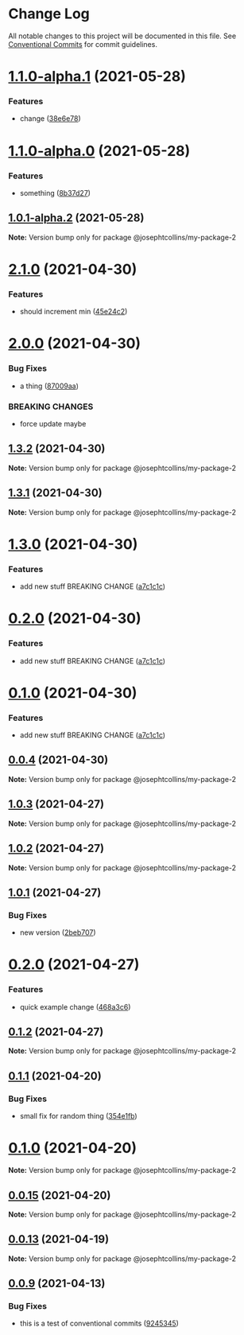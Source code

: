 # Change Log

All notable changes to this project will be documented in this file.
See [Conventional Commits](https://conventionalcommits.org) for commit guidelines.

# [1.1.0-alpha.1](https://github.com/josephtcollins/lerna-example/compare/v1.1.0-alpha.0...v1.1.0-alpha.1) (2021-05-28)


### Features

* change ([38e6e78](https://github.com/josephtcollins/lerna-example/commit/38e6e78e08db38629404dfb8aa4bd9c867f2fcca))





# [1.1.0-alpha.0](https://github.com/josephtcollins/lerna-example/compare/v1.0.1-alpha.2...v1.1.0-alpha.0) (2021-05-28)


### Features

* something ([8b37d27](https://github.com/josephtcollins/lerna-example/commit/8b37d27e933883fa0c510f7687d32c7459680aa5))





## [1.0.1-alpha.2](https://github.com/josephtcollins/lerna-example/compare/v1.0.1-alpha.1...v1.0.1-alpha.2) (2021-05-28)

**Note:** Version bump only for package @josephtcollins/my-package-2





# [2.1.0](https://github.com/josephtcollins/lerna-example/compare/v2.0.0...v2.1.0) (2021-04-30)


### Features

* should increment min ([45e24c2](https://github.com/josephtcollins/lerna-example/commit/45e24c2e99773c99c69571a09ada596ec8ad6858))





# [2.0.0](https://github.com/josephtcollins/lerna-example/compare/v1.3.2...v2.0.0) (2021-04-30)


### Bug Fixes

* a thing ([87009aa](https://github.com/josephtcollins/lerna-example/commit/87009aa23fd07308824771393ac01f6cb544762f))


### BREAKING CHANGES

* force update maybe





## [1.3.2](https://github.com/josephtcollins/lerna-example/compare/v1.3.1...v1.3.2) (2021-04-30)

**Note:** Version bump only for package @josephtcollins/my-package-2





## [1.3.1](https://github.com/josephtcollins/lerna-example/compare/v1.3.0...v1.3.1) (2021-04-30)

**Note:** Version bump only for package @josephtcollins/my-package-2





# [1.3.0](https://github.com/josephtcollins/lerna-example/compare/v1.0.3...v1.3.0) (2021-04-30)


### Features

* add new stuff BREAKING CHANGE ([a7c1c1c](https://github.com/josephtcollins/lerna-example/commit/a7c1c1c65cd6f4e6b76850d80b5bb3e1788eac0d))





# [0.2.0](https://github.com/josephtcollins/lerna-example/compare/v1.0.3...v0.2.0) (2021-04-30)


### Features

* add new stuff BREAKING CHANGE ([a7c1c1c](https://github.com/josephtcollins/lerna-example/commit/a7c1c1c65cd6f4e6b76850d80b5bb3e1788eac0d))





# [0.1.0](https://github.com/josephtcollins/lerna-example/compare/v1.0.3...v0.1.0) (2021-04-30)


### Features

* add new stuff BREAKING CHANGE ([a7c1c1c](https://github.com/josephtcollins/lerna-example/commit/a7c1c1c65cd6f4e6b76850d80b5bb3e1788eac0d))





## [0.0.4](https://github.com/josephtcollins/lerna-example/compare/v1.0.3...v0.0.4) (2021-04-30)

**Note:** Version bump only for package @josephtcollins/my-package-2





## [1.0.3](https://github.com/josephtcollins/lerna-example/compare/v1.0.2...v1.0.3) (2021-04-27)

**Note:** Version bump only for package @josephtcollins/my-package-2





## [1.0.2](https://github.com/josephtcollins/lerna-example/compare/v1.0.1...v1.0.2) (2021-04-27)

**Note:** Version bump only for package @josephtcollins/my-package-2





## [1.0.1](https://github.com/josephtcollins/lerna-example/compare/v0.2.0...v1.0.1) (2021-04-27)


### Bug Fixes

* new version ([2beb707](https://github.com/josephtcollins/lerna-example/commit/2beb7072759cebdbe40b85b7d14934454742beb3))





# [0.2.0](https://github.com/josephtcollins/lerna-example/compare/v0.1.2...v0.2.0) (2021-04-27)


### Features

* quick example change ([468a3c6](https://github.com/josephtcollins/lerna-example/commit/468a3c66c419d2ac2a0eea19827340f657186bba))





## [0.1.2](https://github.com/josephtcollins/lerna-example/compare/v0.1.1...v0.1.2) (2021-04-27)

**Note:** Version bump only for package @josephtcollins/my-package-2





## [0.1.1](https://github.com/josephtcollins/lerna-example/compare/v0.1.0...v0.1.1) (2021-04-20)


### Bug Fixes

* small fix for random thing ([354e1fb](https://github.com/josephtcollins/lerna-example/commit/354e1fb5d4276617f14d7b9e885785d7e614f159))





# [0.1.0](https://github.com/josephtcollins/lerna-example/compare/v0.0.15...v0.1.0) (2021-04-20)

**Note:** Version bump only for package @josephtcollins/my-package-2





## [0.0.15](https://github.com/josephtcollins/lerna-example/compare/v0.0.14...v0.0.15) (2021-04-20)

**Note:** Version bump only for package @josephtcollins/my-package-2





## [0.0.13](https://github.com/josephtcollins/lerna-example/compare/v0.0.12...v0.0.13) (2021-04-19)

**Note:** Version bump only for package @josephtcollins/my-package-2





## [0.0.9](https://github.com/josephtcollins/lerna-example/compare/@josephtcollins/my-package-2@0.0.8...@josephtcollins/my-package-2@0.0.9) (2021-04-13)


### Bug Fixes

* this is a test of conventional commits ([9245345](https://github.com/josephtcollins/lerna-example/commit/92453455fef66288eabf933122a74884802f3f2e))
